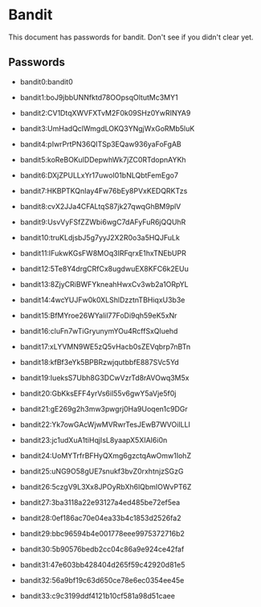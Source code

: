 # Bandit
This document has passwords for bandit. Don't see if you didn't clear yet.

## Passwords

* bandit0:bandit0

* bandit1:boJ9jbbUNNfktd78OOpsqOltutMc3MY1

* bandit2:CV1DtqXWVFXTvM2F0k09SHz0YwRINYA9

* bandit3:UmHadQclWmgdLOKQ3YNgjWxGoRMb5luK

* bandit4:pIwrPrtPN36QITSp3EQaw936yaFoFgAB

* bandit5:koReBOKuIDDepwhWk7jZC0RTdopnAYKh

* bandit6:DXjZPULLxYr17uwoI01bNLQbtFemEgo7

* bandit7:HKBPTKQnIay4Fw76bEy8PVxKEDQRKTzs

* bandit8:cvX2JJa4CFALtqS87jk27qwqGhBM9plV

* bandit9:UsvVyFSfZZWbi6wgC7dAFyFuR6jQQUhR

* bandit10:truKLdjsbJ5g7yyJ2X2R0o3a5HQJFuLk

* bandit11:IFukwKGsFW8MOq3IRFqrxE1hxTNEbUPR

* bandit12:5Te8Y4drgCRfCx8ugdwuEX8KFC6k2EUu

* bandit13:8ZjyCRiBWFYkneahHwxCv3wb2a1ORpYL

* bandit14:4wcYUJFw0k0XLShlDzztnTBHiqxU3b3e

* bandit15:BfMYroe26WYalil77FoDi9qh59eK5xNr

* bandit16:cluFn7wTiGryunymYOu4RcffSxQluehd

* bandit17:xLYVMN9WE5zQ5vHacb0sZEVqbrp7nBTn

* bandit18:kfBf3eYk5BPBRzwjqutbbfE887SVc5Yd

* bandit19:IueksS7Ubh8G3DCwVzrTd8rAVOwq3M5x

* bandit20:GbKksEFF4yrVs6il55v6gwY5aVje5f0j

* bandit21:gE269g2h3mw3pwgrj0Ha9Uoqen1c9DGr

* bandit22:Yk7owGAcWjwMVRwrTesJEwB7WVOiILLI

* bandit23:jc1udXuA1tiHqjIsL8yaapX5XIAI6i0n

* bandit24:UoMYTrfrBFHyQXmg6gzctqAwOmw1IohZ

* bandit25:uNG9O58gUE7snukf3bvZ0rxhtnjzSGzG

* bandit26:5czgV9L3Xx8JPOyRbXh6lQbmIOWvPT6Z

* bandit27:3ba3118a22e93127a4ed485be72ef5ea

* bandit28:0ef186ac70e04ea33b4c1853d2526fa2

* bandit29:bbc96594b4e001778eee9975372716b2

* bandit30:5b90576bedb2cc04c86a9e924ce42faf

* bandit31:47e603bb428404d265f59c42920d81e5

* bandit32:56a9bf19c63d650ce78e6ec0354ee45e

* bandit33:c9c3199ddf4121b10cf581a98d51caee
